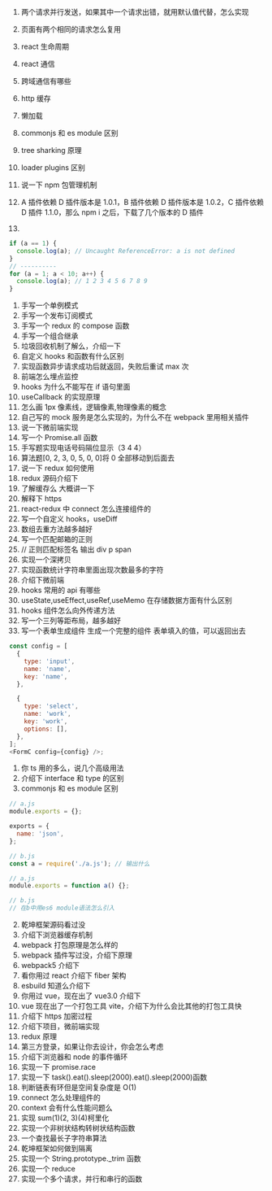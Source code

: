 1. 两个请求并行发送，如果其中一个请求出错，就用默认值代替，怎么实现
1. 页面有两个相同的请求怎么复用
1. react 生命周期
1. react 通信
1. 跨域通信有哪些
1. http 缓存
1. 懒加载
1. commonjs 和 es module 区别
1. tree sharking 原理
1. loader plugins 区别
1. 说一下 npm 包管理机制
1. A 插件依赖 D 插件版本是 1.0.1，B 插件依赖 D 插件版本是 1.0.2，C 插件依赖 D 插件 1.1.0，那么 npm i 之后，下载了几个版本的 D 插件

1.

```js
if (a == 1) {
  console.log(a); // Uncaught ReferenceError: a is not defined
}
// ----------
for (a = 1; a < 10; a++) {
  console.log(a); // 1 2 3 4 5 6 7 8 9
}
```

1.  手写一个单例模式
2.  手写一个发布订阅模式
3.  手写一个 redux 的 compose 函数
4.  手写一个组合继承
5.  垃圾回收机制了解么，介绍一下
6.  自定义 hooks 和函数有什么区别
7.  实现函数异步请求成功后就返回，失败后重试 max 次
8.  前端怎么埋点监控
9.  hooks 为什么不能写在 if 语句里面
10. useCallback 的实现原理
11. 怎么画 1px 像素线，逻辑像素,物理像素的概念
12. 自己写的 mock 服务是怎么实现的，为什么不在 webpack 里用相关插件
13. 说一下微前端实现
14. 写一个 Promise.all 函数
15. 手写题实现电话号码隔位显示（3 4 4）
16. 算法题[0, 2, 3, 0, 5, 0, 0]将 0 全部移动到后面去
17. 说一下 redux 如何使用
18. redux 源码介绍下
19. 了解缓存么 大概讲一下
20. 解释下 https
21. react-redux 中 connect 怎么连接组件的
22. 写一个自定义 hooks，useDiff
23. 数组去重方法越多越好
24. 写一个匹配邮箱的正则
25. // 正则匹配标签名 输出 div p span
26. 实现一个深拷贝
27. 实现函数统计字符串里面出现次数最多的字符
28. 介绍下微前端
29. hooks 常用的 api 有哪些
30. useState,useEffect,useRef,useMemo 在存储数据方面有什么区别
31. hooks 组件怎么向外传递方法
32. 写一个三列等距布局，越多越好
33. 写一个表单生成组件 生成一个完整的组件 表单填入的值，可以返回出去

```js
const config = [
  {
    type: 'input',
    name: 'name',
    key: 'name',
  },

  {
    type: 'select',
    name: 'work',
    key: 'work',
    options: [],
  },
];
<FormC config={config} />;
```

1. 你 ts 用的多么，说几个高级用法
2. 介绍下 interface 和 type 的区别
3. commonjs 和 es module 区别

```js
// a.js
module.exports = {};

exports = {
  name: 'json',
};

// b.js
const a = require('./a.js'); // 输出什么
```

```js
// a.js
module.exports = function a() {};

// b.js
// 在b中用es6 module语法怎么引入
```

2. 乾坤框架源码看过没
3. 介绍下浏览器缓存机制
4. webpack 打包原理是怎么样的
5. webpack 插件写过没，介绍下原理
6. webpack5 介绍下
7. 看你用过 react 介绍下 fiber 架构
8. esbuild 知道么介绍下
9. 你用过 vue，现在出了 vue3.0 介绍下
10. vue 现在出了一个打包工具 vite，介绍下为什么会比其他的打包工具快
11. 介绍下 https 加密过程
12. 介绍下项目，微前端实现
13. redux 原理
14. 第三方登录，如果让你去设计，你会怎么考虑
15. 介绍下浏览器和 node 的事件循环
16. 实现一下 promise.race
17. 实现一下 task().eat().sleep(2000).eat().sleep(2000)函数
18. 判断链表有环但是空间复杂度是 O(1)
19. connect 怎么处理组件的
20. context 会有什么性能问题么
21. 实现 sum(1)(2, 3)(4)柯里化
22. 实现一个非树状结构转树状结构函数
23. 一个查找最长子字符串算法
24. 乾坤框架如何做到隔离
25. 实现一个 String.prototype.\_trim 函数
26. 实现一个 reduce
27. 实现一个多个请求，并行和串行的函数
